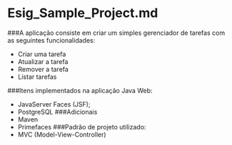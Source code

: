 # Esig_Sample_Project.md
###A aplicação consiste em criar um simples gerenciador de tarefas com as seguintes funcionalidades:
- Criar uma tarefa
- Atualizar a tarefa
- Remover a tarefa
- Listar tarefas 

###Itens implementados na aplicação Java Web:
- JavaServer Faces (JSF);
- PostgreSQL
###Adicionais
- Maven
- Primefaces
###Padrão de projeto utilizado:
- MVC (Model-View-Controller)
